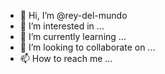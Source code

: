 - 👋 Hi, I’m @rey-del-mundo
- 👀 I’m interested in ...
- 🌱 I’m currently learning ...
- 💞️ I’m looking to collaborate on ...
- 📫 How to reach me ...

<!---
rey-del-mundo/rey-del-mundo is a ✨ special ✨ repository because its `README.md` (this file) appears on your GitHub profile.
You can click the Preview link to take a look at your changes.
--->
